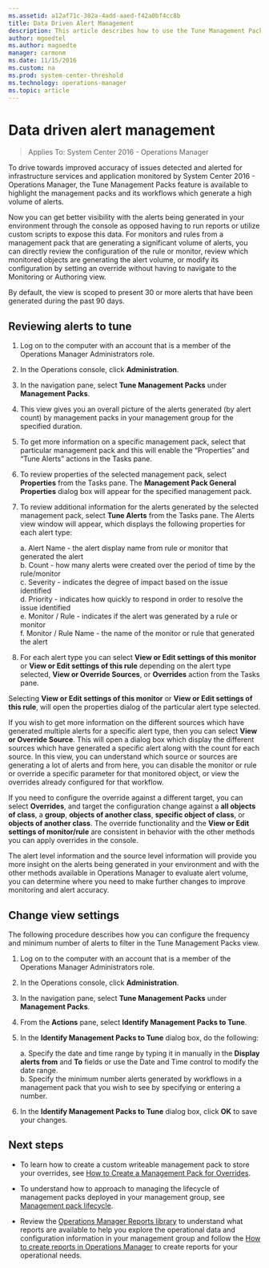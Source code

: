 ```yaml
---
ms.assetid: a12af71c-302a-4add-aaed-f42a0bf4cc8b
title: Data Driven Alert Management
description: This article describes how to use the Tune Management Packs feature to improve alert accuracy in Operations Manager 2016.
author: mgoedtel
ms.author: magoedte
manager: carmonm
ms.date: 11/15/2016
ms.custom: na
ms.prod: system-center-threshold
ms.technology: operations-manager
ms.topic: article
---
```


# Data driven alert management

>Applies To: System Center 2016 - Operations Manager

To drive towards improved accuracy of issues detected and alerted for infrastructure services and application monitored by System Center 2016 - Operations Manager, the Tune Management Packs feature is available to highlight the management packs and its workflows which generate a high volume of alerts.  

Now you can get better visibility with the alerts being generated in your environment through the console as opposed having to run reports or utilize custom scripts to expose this data.  For monitors and rules from a management pack that are generating a significant volume of alerts, you can directly review the configuration of the rule or monitor, review which monitored objects are generating the alert volume, or modify its configuration by setting an override without having to navigate to the Monitoring or Authoring view.  

By default, the view is scoped to present 30 or more alerts that have been generated during the past 90 days.   


## Reviewing alerts to tune 

1. Log on to the computer with an account that is a member of the Operations Manager Administrators role.

2. In the Operations console, click **Administration**.

3. In the navigation pane, select **Tune Management Packs** under **Management Packs**.

4. This view gives you an overall picture of the alerts generated (by alert count) by management packs in your management group for the specified duration.

5. To get more information on a specific management pack, select that particular management pack and this will enable the “Properties” and “Tune Alerts” actions in the Tasks pane.  

6. To review properties of the selected management pack, select **Properties** from the Tasks pane.  The **Management Pack General Properties** dialog box will appear for the specified management pack.  

7. To review additional information for the alerts generated by the selected management pack, select **Tune Alerts** from the Tasks pane.  The Alerts view window will appear, which displays the following properties for each alert type:   

    a.	Alert Name - the alert display name from rule or monitor that generated the alert  
    b.	Count - how many alerts were created over the period of time by the rule/monitor  
    c.	Severity - indicates the degree of impact based on the issue identified  
    d.	Priority - indicates how quickly to respond in order to resolve the issue identified   
    e.	Monitor / Rule - indicates if the alert was generated by a rule or monitor  
    f.	Monitor / Rule Name - the name of the monitor or rule that generated the alert  


8.	For each alert type you can select **View or Edit settings of this monitor** or **View or Edit settings of this rule** depending on the alert type selected, **View or Override Sources**, or **Overrides** action from the Tasks pane.  

Selecting **View or Edit settings of this monitor** or **View or Edit settings of this rule**, will open the properties dialog of the particular alert type selected.  

If you wish to get more information on the different sources which have generated multiple alerts for a specific alert type, then you can select **View or Override Source**.  This will open a dialog box which display the different sources which have generated a specific alert along with the count for each source.  In this view, you can understand which source or sources are generating a lot of alerts and from here, you can disable the monitor or rule or override a specific parameter for that monitored object, or view the overrides already configured for that workflow.  

If you need to configure the override against a different target, you can select **Overrides**, and target the configuration change against a **all objects of class**, a **group**, **objects of another class**,  **specific object of class**, or **objects of another class**.  The override functionality and the **View or Edit settings of monitor/rule** are consistent in behavior with the other methods you can apply overrides in the console.  

The alert level information and the source level information will provide you more insight on the alerts being generated in your environment and with the other methods available in Operations Manager to evaluate alert volume, you can determine where you need to make further changes to improve monitoring and alert accuracy.    

## Change view settings

The following procedure describes how you can configure the frequency and minimum number of alerts to filter in the Tune Management Packs view. 


1. Log on to the computer with an account that is a member of the Operations Manager Administrators role.

2. In the Operations console, click **Administration**.

3. In the navigation pane, select **Tune Management Packs** under **Management Packs**.

4. From the **Actions** pane, select **Identify Management Packs to Tune**.

5. In the **Identify Management Packs to Tune** dialog box, do the following:
 
    a.  Specify the date and time range by typing it in manually in the **Display alerts from** and **To** fields or use the Date and Time control to modify the date range.  
    b.  Specify the minimum number alerts generated by workflows in a management pack that you wish to see by specifying or entering a number.  

6. In the **Identify Management Packs to Tune** dialog box, click **OK** to save your changes.

## Next steps

- To learn how to create a custom writeable management pack to store your overrides, see [How to Create a Management Pack for Overrides](~/scom/manage-mp-create-unsealed-mp.md).

- To understand how to approach to managing the lifecycle of management packs deployed in your management group, see [Management pack lifecycle](manage-mp-lifecycle.md).

- Review the [Operations Manager Reports library](manage-reports-installed-during-setup.md) to understand what reports are available to help you explore the operational data and configuration information in your management group and follow the [How to create reports in Operations Manager](manage-reports-create-reports.md) to create reports for your operational needs. 

